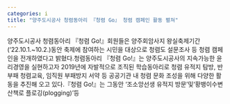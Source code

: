 ```yaml
---
categories: i
title: "양주도시공사 청렴동아리 『청렴 Go』 청렴 캠페인 활동 펼쳐"
---
```

양주도시공사 청렴동아리 『청렴 Go!』회원들은 양주회암사지 왕실축제기간(‘22.10.1.~10.2.)동안 축제에 참여하는 시민을 대상으로 청렴도 설문조사 등 청렴 캠페인을 전개하였다고 밝혔다.청렴동아리 『청렴 Go!』는 양주도시공사의 지속가능한 윤리경영을 실현하고자 2019년에 자발적으로 조직된 학습동아리로 청렴 유적지 탐방, 반부패 청렴교육, 임직원 부패방지 서약 등 공공기관 내 청렴 문화 조성을 위해 다양한 활동을 추진해 오고 있다.『청렴 Go!』는 그동안 ‘조소앙선생 유적지 방문’및‘황뱅이수변산책로 플로깅(plogging)’등